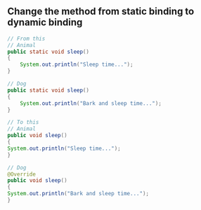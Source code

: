 ## Change the method from static binding to dynamic binding  
  
```java
// From this
// Animal
public static void sleep()
{
    System.out.println("Sleep time...");
}

// Dog
public static void sleep()
{
    System.out.println("Bark and sleep time...");
}

// To this
// Animal
public void sleep()
{
System.out.println("Sleep time...");
}

// Dog
@Override
public void sleep()
{
System.out.println("Bark and sleep time...");
}
```
